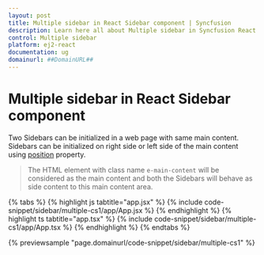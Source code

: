 ```yaml
---
layout: post
title: Multiple sidebar in React Sidebar component | Syncfusion
description: Learn here all about Multiple sidebar in Syncfusion React Sidebar component of Syncfusion Essential JS 2 and more.
control: Multiple sidebar 
platform: ej2-react
documentation: ug
domainurl: ##DomainURL##
---
```


# Multiple sidebar in React Sidebar component

Two Sidebars can be initialized in a web page with same main content. Sidebars can be initialized on right side or left side of the main content using [position](https://ej2.syncfusion.com/react/documentation/api/sidebar#position) property.

>The HTML element with class name `e-main-content` will be considered as the main content and both the
Sidebars will behave as side content to this main content area.

{% tabs %}
{% highlight js tabtitle="app.jsx" %}
{% include code-snippet/sidebar/multiple-cs1/app/App.jsx %}
{% endhighlight %}
{% highlight ts tabtitle="app.tsx" %}
{% include code-snippet/sidebar/multiple-cs1/app/App.tsx %}
{% endhighlight %}
{% endtabs %}

 {% previewsample "page.domainurl/code-snippet/sidebar/multiple-cs1" %}
